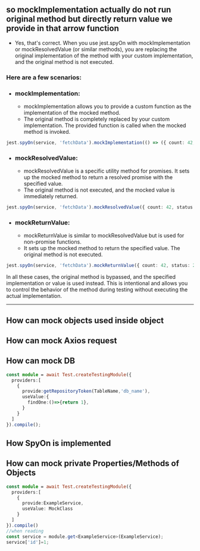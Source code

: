 ## so mockImplementation actually do not run original method but directly return value we provide in that arrow function

- Yes, that's correct. When you use jest.spyOn with mockImplementation or 
mockResolvedValue (or similar methods), you are replacing the original 
implementation of the method with your custom implementation, and the 
original method is not executed.

### Here are a few scenarios:

- ### **mockImplementation**:

  - mockImplementation allows you to provide a custom function as the 
implementation of the mocked method.
  - The original method is completely replaced by your custom implementation.
The provided function is called when the mocked method is invoked.
```typescript
jest.spyOn(service, 'fetchData').mockImplementation(() => ({ count: 42, status: 200 }));
```
- ### **mockResolvedValue:**

  - mockResolvedValue is a specific utility method for promises.
It sets up the mocked method to return a resolved promise with the specified value.
  - The original method is not executed, and the mocked value is immediately returned.
```typescript
jest.spyOn(service, 'fetchData').mockResolvedValue({ count: 42, status: 200 });
```

- ### mockReturnValue:

  - mockReturnValue is similar to mockResolvedValue but is used for non-promise functions.
  - It sets up the mocked method to return the specified value.
The original method is not executed.
```typescript
jest.spyOn(service, 'fetchData').mockReturnValue({ count: 42, status: 200 });
```
In all these cases, the original method is bypassed, and the specified 
implementation or value is used instead. This is intentional and allows you to 
control the behavior of the method during testing without executing the actual implementation.

---

## How can mock objects used inside object

## How can mock Axios request

## How can mock DB
```ts
const module = await Test.createTestingModule({
  providers:[
    {
      provide:getRepositoryToken(TableName,'db_name'),
      useValue:{
        findOne:()=>{return 1},
      }
    }
  ]
}).compile();
```

## How SpyOn is implemented

## How can mock private Properties/Methods of Objects 


```ts
const module = await Test.createTestingModule({
  providers:[
    {
      provide:ExampleService,
      useValue: MockClass
    }
  ]
}).compile()
//when reading
const service = module.get<ExampleService>(ExampleService);
service['id']=1;
```

